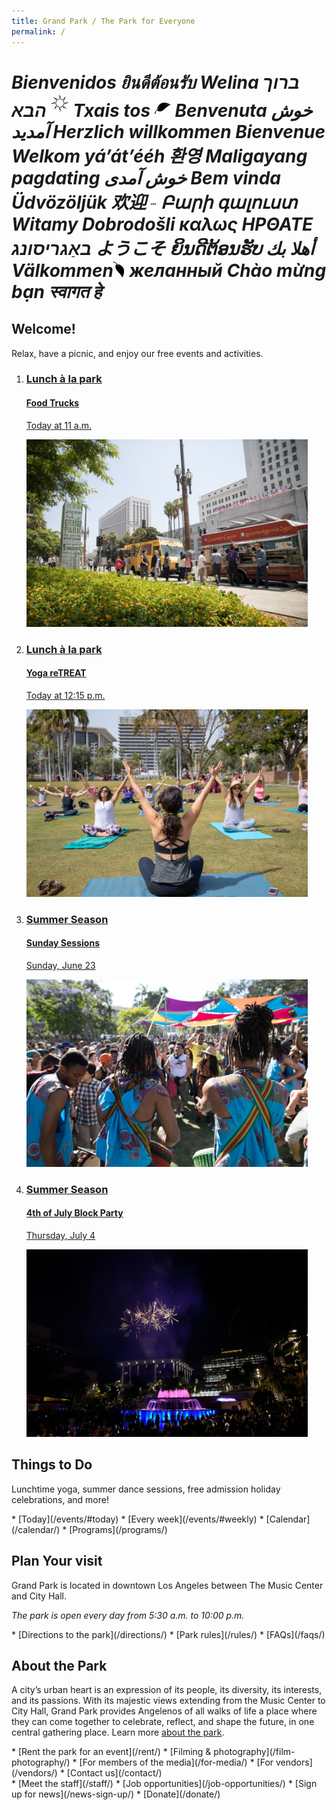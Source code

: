 ```yaml
---
title: Grand Park / The Park for Everyone
permalink: /
---
```


<!--
<div class="featured-event">
  <a href="/july4/">
    <div>
      <h3>2019 / Summer Season</h3>
      <h4><img src="/uploads/july4.svg" height="300" alt="4th of July Block Party" /></h4>
      <p>free admission holiday celebration</p>
    </div>
    <img src="/uploads/july4.jpg" height="300" alt="" />
  </a>
</div>
-->

<!--
Things <span class="avoid-break">to Do</span>
=============================================

Lunchtime activities, summer dance sessions, free admission holiday celebrations, and more!
-->

<h1 class="welcome">
  <em>Bienvenidos</em>
  <em>ยินดีต้อนรับ</em>
  <em>Welina</em>
  <em>ברוך הבא</em>
  <svg class="sun" width="29" height="37" clip-rule="evenodd" fill-rule="evenodd" image-rendering="optimizeQuality" shape-rendering="geometricPrecision" text-rendering="geometricPrecision" viewBox="0 0 285 356.25" xmlns="http://www.w3.org/2000/svg"><path d="m143 74c37 0 68 31 68 69 0 37-31 68-68 68-38 0-69-31-69-68 0-38 31-69 69-69zm0 8c33 0 60 27 60 61 0 33-27 60-60 60-34 0-61-27-61-60 0-34 27-61 61-61z"/><path d="m136 66c10-33-19-17 4-66-9 44 23 42 12 66-6 0-11 0-16 0z"/><path d="m84 94c-16-32-26 1-44-50 25 37 46 13 55 38-4 4-8 7-11 12z"/><path d="m66 149c-33-10-17 19-66-4 44 9 42-23 66-12z"/><path d="m94 201c-32 17 1 26-50 44 37-25 13-46 38-55 4 4 7 8 12 11z"/><path d="m149 219c-10 33 19 17-4 66 9-44-23-42-12-66z"/><path d="m201 192c17 31 26-2 44 50-25-38-46-14-55-39 4-3 8-7 11-11z"/><path d="m219 136c33 10 17-19 66 4-44-9-42 23-66 12 0-6 0-11 0-16z"/><path d="m192 84c31-16-2-26 50-44-38 25-14 46-39 55-3-4-7-8-11-11z"/></svg>
  <em>Txais tos</em>
  <em>
  <svg class="leaf" width="26" height="23" clip-rule="evenodd" fill-rule="evenodd" image-rendering="optimizeQuality" shape-rendering="geometricPrecision" text-rendering="geometricPrecision" viewBox="0 0 262 226.25" xmlns="http://www.w3.org/2000/svg"><path d="m38 127c100 52 126-64 224-98-35-2-55-14-102 7 35-19 62-14 97-10-105-47-184-35-219 80-22 24-25 41-37 61-1 2-5 17 10 13 8-26 17-52 27-66 18-16 37-43 68-55-40 19-58 56-68 68z"/></svg> Benvenuta</em>
  <em>خوش آمدید</em>
  <em>Herzlich willkommen</em>
  <em>Bienvenue</em>
  <em>Welkom</em>
  <em>yáʼátʼééh</em>
  <em>환영</em>
  <em>Maligayang pagdating</em>
  <em>خوش آمدی</em>
  <em>Bem vinda</em>
  <em>Üdvözöljük</em>
  <em>欢迎</em>
  <svg class="waves" width="10" height="13"  viewBox="0 0 100 125" xmlns="http://www.w3.org/2000/svg"><path d="m84.627264 992.40056c-1.664553-.01-3.263974.4712-4.656854 1.2403-.008 0-.0161.01-.024.013-5.36588 3.0714-6.85401 9.38604-8.22262 11.48844-2.20476 3.3087-6.11752 3.9262-9.6267 3.4568-1.31795-.2078-2.54677-.5937-3.53507-1.2199-.97414-.6171-1.73964-1.5194-2.04808-2.4661-.15393-.4723-.20244-.9722-.14043-1.4242.0615-.4481.23966-.8795.49118-1.2048.24857-.3216.6009-.5739.94818-.6892.34134-.1133.74057-.1091 1.04204 0 .26484.094.52549.2927.68774.5223.16217.2296.26139.5413.26182.8226.004 2.03 2.83651 2.5111 3.51108.5966.85295-2.4253.5346-5.13614-.85677-7.29804-1.39147-2.1614-3.72743-3.5737-6.28819-3.8019-1.92029-.1709-3.78202.3272-5.37387 1.2062-.008.01-.0163.01-.0244.014-5.36488 3.0709-6.85312 9.38314-8.22155 11.48674-1.77603 2.6665-4.66092 3.5832-7.5504 3.5943h-.14609c-.64933 0-1.29801-.052-1.93339-.1375-1.31727-.208-2.54514-.5937-3.53259-1.2196-.97425-.6171-1.73968-1.5189-2.04808-2.4656-.15399-.4726-.20279-.9723-.1408-1.4242.0615-.4482.23988-.8799.49121-1.2047.24858-.3216.60058-.5718.94815-.6873.34093-.1131.74018-.1089 1.04204 0 .26548.095.52599.2918.6881.5213.16219.2296.26176.5416.26219.8227.003 2.0304 2.83633 2.5126 3.51108.5975.85294-2.4253.53465-5.13794-.85678-7.29914-1.39145-2.1615-3.72768-3.5736-6.28818-3.8018-.48002-.043-.95659-.044-1.42596-.01l.005-.021c-1.40845.1093-2.75385.555-3.94758 1.2139-.008.01-.0163.01-.0243.014-5.36651 3.072-6.85418 9.38754-8.22296 11.48924-2.18498 3.4637-8.2595 3.191-8.38143 7.201h4.05627 82.211404 3.732326c-1.245488-5.3932-7.736543-2.8443-9.313001-7.418-.153967-.4726-.202766-.972-.140796-1.4238.06148-.4483.239858-.8803.491189-1.2051.248584-.3216.600566-.5729.948176-.6889.341088-.1133.740478-.1082 1.042378 0 .264845.095.52548.2916.687758.5212.162278.2298.261737.5424.262171.8241.0049 2.0296 2.836616 2.5104 3.511077.596.852945-2.4253.534622-5.13634-.856775-7.29824-1.391506-2.1617-3.727575-3.5745-6.28818-3.8029-.240003-.021-.479229-.032-.717027-.033z" fill-rule="evenodd" transform="translate(0 -952.36216)"/></svg>
  <em>Բարի գալուստ</em>
  <em>Witamy</em>
  <em>Dobrodošli</em>
  <em>καλως ΗΡΘΑΤΕ</em>
  <em>באַגריסונג</em>
  <em>ようこそ</em>
  <em>ຍິນດີຕ້ອນຮັບ</em>
  <em>أهلا بك</em>
  <em>Välkommen</em>
  <svg style="transform: rotate(90deg); margin-left: -0.5em;" class="leaf" width="26" height="23" clip-rule="evenodd" fill-rule="evenodd" image-rendering="optimizeQuality" shape-rendering="geometricPrecision" text-rendering="geometricPrecision" viewBox="0 0 262 226.25" xmlns="http://www.w3.org/2000/svg"><path d="m38 127c100 52 126-64 224-98-35-2-55-14-102 7 35-19 62-14 97-10-105-47-184-35-219 80-22 24-25 41-37 61-1 2-5 17 10 13 8-26 17-52 27-66 18-16 37-43 68-55-40 19-58 56-68 68z"/></svg>
  <em>желанный</em>
  <em>Chào mừng bạn</em>
  <em>स्वागत हे</em>
  <!-- navajo: https://glosbe.com/en/nv/welcome -->
</h1>

<div></div>

## Welcome!

Relax, have a picnic, and enjoy our free events and activities.

<!-- <nav markdown="1">
*   [Hours](/visit/#hours)
*   [Directions to the Park](/directions/-to-the-park)
</nav> -->

<ol class="event-list" style="grid-template-columns: 1fr 1fr;">
  <li>
    <a href="/food-trucks/">
      <div>
        <h3>Lunch à la park</h3>
        <h4>Food Trucks</h4>
        <!--
        <p>Today from <time datetime="11:00">11 a.m.</time> to <time datetime="14:00">2 p.m.</time></p>
        -->
        <p>
          Today at 11 a.m.
          <!--<br />June 11–13<br /><time datetime="11:00">11 a.m.</time> to <time datetime="14:00">2 p.m.</time>-->
        </p>
      </div>
      <img src="/uploads/food-trucks-4.jpg" height="300" alt="" />
    </a>
  </li>
  <li>
    <a href="/yoga/">
      <div>
        <h3>Lunch à la park</h3>
        <h4>Yoga reTREAT</h4>
        <!--
        <p>Today from <time datetime="12:15">12:15 p.m.</time> to <time datetime="13:00">1:00 p.m.</time></p>
        -->
        <p>
          Today at 12:15 p.m.
          <!--
          <br />June 12 &amp; 14<br /><time datetime="12:15">12:15 p.m.</time> to <time datetime="13:00">1:00 p.m.</time>
          -->
        </p>
      </div>
      <img src="/uploads/yoga-4.jpg" height="300" alt="" />
    </a>
  </li>

  <li>
    <a href="/sunday-sessions/">
      <div>
        <h3>Summer Season</h3>
        <h4>Sunday Sessions</h4>
        <p>
          Sunday, June 23
        </p>
      </div>
      <img src="/uploads/sunday-sessions-2.jpg" height="300" alt="" />
    </a>
  </li>
  <li>
    <a href="/july4/">
      <div>
        <h3>Summer Season</h3>
        <h4>4th of July Block Party</h4>
        <p>
          Thursday, July 4
        </p>
      </div>
      <img src="/uploads/july4.jpg" height="300" alt="" />
    </a>
  </li>
</ol>


## Things to Do

Lunchtime yoga, summer dance sessions, free admission holiday celebrations, and more!

<nav markdown="1">
*   [Today](/events/#today)
*   [Every week](/events/#weekly)
*   [Calendar](/calendar/)
*   [Programs](/programs/)
</nav>


## Plan Your visit

Grand Park is located in downtown Los Angeles between The Music Center and City Hall.

_The park is open every day from 5:30 a.m. to 10:00 p.m._

<nav markdown="1">
*   [Directions to the park](/directions/)
*   [Park rules](/rules/)
*   [FAQs](/faqs/)
</nav>


## About the Park

A city’s urban heart is an expression of its people, its diversity, its interests, and its passions. With its majestic views extending from the Music Center to City Hall, Grand Park provides Angelenos of all walks of life a place where they can come together to celebrate, reflect, and shape the future, in one central gathering place. Learn more [about the park](/about/).

<nav markdown="1">
*   [Rent the park for an event](/rent/)
*   [Filming & photography](/film-photography/)
*   [For members of the media](/for-media/)
*   [For vendors](/vendors/)
*   [Contact us](/contact/)
</nav>

<nav markdown="1">
*   [Meet the staff](/staff/)
*   [Job opportunities](/job-opportunities/)
*   [Sign up for news](/news-sign-up/)
*   [Donate](/donate/)
</nav>


